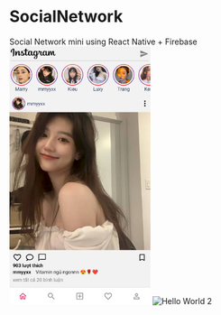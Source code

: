 # SocialNetwork
Social Network mini using React Native + Firebase
<img src="https://github.com/TranQuangTuan52/SocialNetwork/blob/master/screenshot/home.png" width="250" alt="home screen" /> <img src="https://user-images.githubusercontent.com/12640832/89098278-33b0a000-d410-11ea-8472-5fe9a9bf38a5.png" width="250" alt="Hello World 2" />
